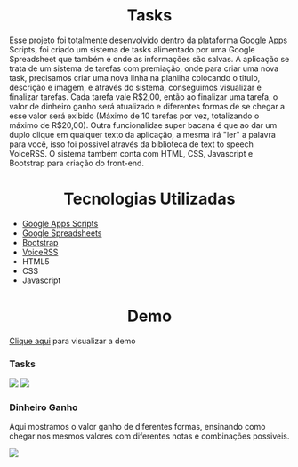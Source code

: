 <h1 align="center">Tasks</h1>

<p>Esse projeto foi totalmente desenvolvido dentro da plataforma Google Apps Scripts, foi criado um sistema de tasks alimentado por uma Google Spreadsheet que também é onde as informações são salvas. A aplicação se trata de um sistema de tarefas com premiação, onde para criar uma nova task, precisamos criar uma nova linha na planilha colocando o titulo, descrição e imagem, e através do sistema, conseguimos visualizar e finalizar tarefas. Cada tarefa vale R$2,00, então ao finalizar uma tarefa, o valor de dinheiro ganho será atualizado e diferentes formas de se chegar a esse valor será exibido (Máximo de  10 tarefas por vez, totalizando o máximo de R$20,00). Outra funcionalidae super bacana é que ao dar um duplo clique em qualquer texto da aplicação, a mesma irá "ler" a palavra para você, isso foi possivel através da biblioteca de text to speech VoiceRSS. O sistema também conta com HTML, CSS, Javascript e Bootstrap para criação do front-end.</p>

<h1 align="center">Tecnologias Utilizadas</h1>

<ul>
    <li><a href="https://developers.google.com/apps-script">Google Apps Scripts</a></li>
    <li><a href="https://www.google.com/sheets/about/">Google Spreadsheets</a></li>
    <li><a href="https://getbootstrap.com/">Bootstrap</a></li>
    <li><a href="https://www.voicerss.org/">VoiceRSS</a></li>
    <li>HTML5</li>
    <li>CSS</li>
    <li>Javascript</li>
</ul>

<h1 align="center">Demo</h1>

<p>
    <a target="_blank" href="https://wesleyoliveira98.github.io/tasks-google-apps-scripts/">Clique aqui</a> para visualizar a demo
</p>

<h3>Tasks</h3>
<img src="https://user-images.githubusercontent.com/69807420/199863951-0c871a21-d935-41ab-9693-d609f5094b94.png" />
<img src="https://user-images.githubusercontent.com/69807420/199864032-1f24a76f-f289-468b-ae8b-df353eed6371.png" />

<h3>Dinheiro Ganho</h3>
<p>Aqui mostramos o valor ganho de diferentes formas, ensinando como chegar nos mesmos valores com diferentes notas e combinações possiveis.</p>
<img src="https://user-images.githubusercontent.com/69807420/199864228-7448ab1c-9d8f-4782-957b-dcf6b4168e3b.png" />
